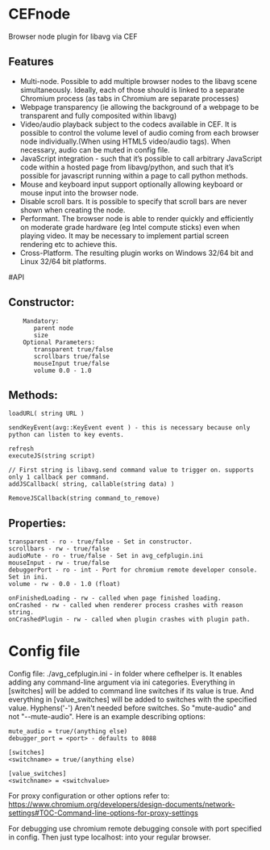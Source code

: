 # CEFnode
Browser node plugin for libavg via CEF

## Features

 - Multi-node. Possible to add multiple browser nodes to the libavg scene simultaneously. Ideally, each of those should is linked to a separate Chromium process (as tabs in Chromium are separate processes)
 - Webpage transparency (ie allowing the background of a webpage to be transparent and fully composited within libavg)
 - Video/audio playback subject to the codecs available in CEF. It is possible to control the volume level of audio coming from each browser node individually.(When using HTML5 video/audio tags). When necessary, audio can be muted in config file.
 - JavaScript integration - such that it’s possible to call arbitrary JavaScript code within a hosted page from libavg/python, and such that it’s possible for javascript running within a page to call python methods.
 - Mouse and keyboard input support optionally allowing keyboard or mouse input into the browser node.
 - Disable scroll bars. It is possible to specify that scroll bars are never shown when creating the node.
 - Performant. The browser node is able to render quickly and efficiently on moderate grade hardware (eg Intel compute sticks) even when playing video. It may be necessary to implement partial screen rendering etc to achieve this.
 - Cross-Platform. The resulting plugin works on Windows 32/64 bit and Linux 32/64 bit platforms.


#API
## Constructor:
		Mandatory:
		   parent node
		   size
		Optional Parameters:
		   transparent true/false
		   scrollbars true/false
		   mouseInput true/false
		   volume 0.0 - 1.0

## Methods:
	loadURL( string URL )

	sendKeyEvent(avg::KeyEvent event ) - this is necessary because only python can listen to key events.
		
	refresh
	executeJS(string script)
		
	// First string is libavg.send command value to trigger on. supports only 1 callback per command.
	addJSCallback( string, callable(string data) ) 

	RemoveJSCallback(string command_to_remove)

## Properties:
	transparent - ro - true/false - Set in constructor.
	scrollbars - rw - true/false
	audioMute - ro - true/false - Set in avg_cefplugin.ini
	mouseInput - rw - true/false
	debuggerPort - ro - int - Port for chromium remote developer console. Set in ini.
	volume - rw - 0.0 - 1.0 (float)

	onFinishedLoading - rw - called when page finished loading.
	onCrashed - rw - called when renderer process crashes with reason string.
	onCrashedPlugin - rw - called when plugin crashes with plugin path.

# Config file

Config file: ./avg_cefplugin.ini - in folder where cefhelper is.
It enables adding any command-line argument via ini categories.
Everything in [switches] will be added to command line switches if its value is true.
And everything in [value_switches] will be added to switches with the specified value.
Hyphens('-') Aren't needed before switches. So "mute-audio" and not "--mute-audio".
Here is an example describing options:

	mute_audio = true/(anything else)
	debugger_port = <port> - defaults to 8088

	[switches]
	<switchname> = true/(anything else)

	[value_switches]
	<switchname> = <switchvalue>


For proxy configuration or other options refer to:
https://www.chromium.org/developers/design-documents/network-settings#TOC-Command-line-options-for-proxy-settings

For debugging use chromium remote debugging console with port specified in config.
Then just type localhost:<port> into your regular browser.

